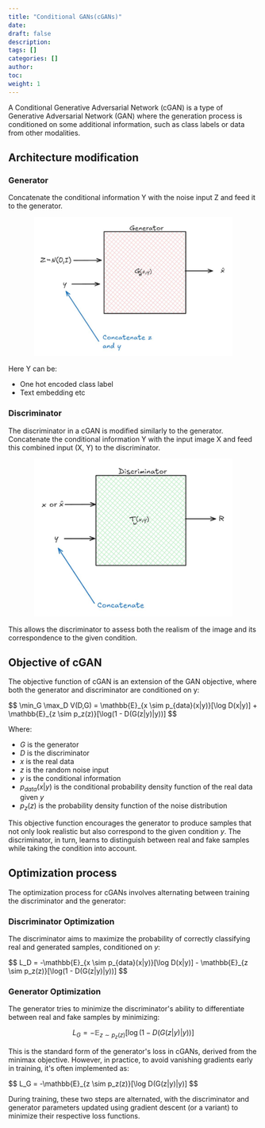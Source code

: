 ```yaml
---
title: "Conditional GANs(cGANs)"
date:
draft: false
description:
tags: []
categories: []
author:
toc:
weight: 1
---
```


A Conditional Generative Adversarial Network (cGAN) is a type of Generative Adversarial Network (GAN) where the generation process is conditioned on some additional information, such as class labels or data from other modalities.

## Architecture modification

### Generator
Concatenate the conditional information Y with the noise input Z and feed it to the generator.

<div style="text-align: center;"><img src="https://raw.githubusercontent.com/victor-explore/ADRL-Notes/refs/heads/main/13.JPG" alt="Image Description" width="400" height="auto"/></div>

Here Y can be:
- One hot encoded class label
- Text embedding etc

### Discriminator

The discriminator in a cGAN is modified similarly to the generator. Concatenate the conditional information Y with the input image X and feed this combined input (X, Y) to the discriminator.

<div style="text-align: center;"><img src="https://raw.githubusercontent.com/victor-explore/ADRL-Notes/refs/heads/main/16.JPG" alt="Image Description" width="400" height="auto"/></div>

This allows the discriminator to assess both the realism of the image and its correspondence to the given condition.

## Objective of cGAN
The objective function of cGAN is an extension of the GAN objective, where both the generator and discriminator are conditioned on y:

<div class="math-katex-block">
$$
\min_G \max_D V(D,G) = \mathbb{E}_{x \sim p_{data}(x|y)}[\log D(x|y)] + \mathbb{E}_{z \sim p_z(z)}[\log(1 - D(G(z|y)|y))]
$$
</div>

Where:
- $G$ is the generator
- $D$ is the discriminator
- $x$ is the real data
- $z$ is the random noise input
- $y$ is the conditional information
- $p_{data}(x|y)$ is the conditional probability density function of the real data given $y$
- $p_z(z)$ is the probability density function of the noise distribution

This objective function encourages the generator to produce samples that not only look realistic but also correspond to the given condition $y$. The discriminator, in turn, learns to distinguish between real and fake samples while taking the condition into account.

## Optimization process
The optimization process for cGANs involves alternating between training the discriminator and the generator:

### Discriminator Optimization

The discriminator aims to maximize the probability of correctly classifying real and generated samples, conditioned on $y$:

<div class="math-katex-block">
$$
L_D = -\mathbb{E}_{x \sim p_{data}(x|y)}[\log D(x|y)] - \mathbb{E}_{z \sim p_z(z)}[\log(1 - D(G(z|y)|y))]
$$
</div>

### Generator Optimization

The generator tries to minimize the discriminator's ability to differentiate between real and fake samples by minimizing:

$$
L_G = -\mathbb{E}_{z \sim p_z(z)}[\log(1 - D(G(z|y)|y))]
$$

This is the standard form of the generator's loss in cGANs, derived from the minimax objective. However, in practice, to avoid vanishing gradients early in training, it's often implemented as:

<div class="math-katex-block">
$$
L_G = -\mathbb{E}_{z \sim p_z(z)}[\log D(G(z|y)|y)]
$$
</div>

During training, these two steps are alternated, with the discriminator and generator parameters updated using gradient descent (or a variant) to minimize their respective loss functions.












